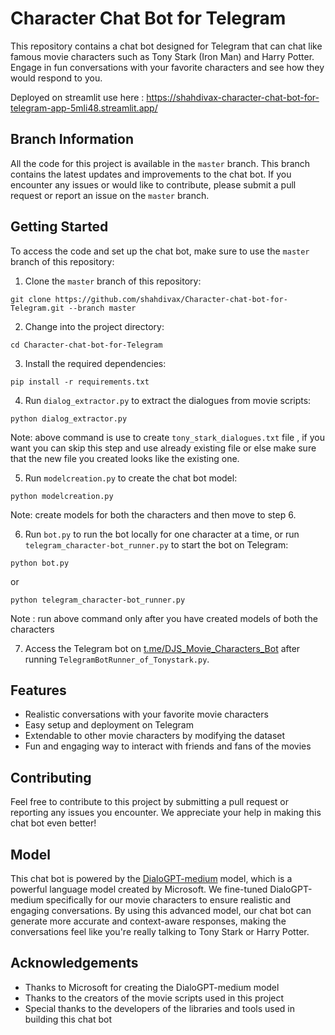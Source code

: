 # Character Chat Bot for Telegram

This repository contains a chat bot designed for Telegram that can chat like famous movie characters such as Tony Stark (Iron Man) and Harry Potter. Engage in fun conversations with your favorite characters and see how they would respond to you.

Deployed on streamlit use here : https://shahdivax-character-chat-bot-for-telegram-app-5mli48.streamlit.app/

## Branch Information

All the code for this project is available in the `master` branch. This branch contains the latest updates and improvements to the chat bot. If you encounter any issues or would like to contribute, please submit a pull request or report an issue on the `master` branch.

## Getting Started

To access the code and set up the chat bot, make sure to use the `master` branch of this repository:

1. Clone the `master` branch of this repository:
```
git clone https://github.com/shahdivax/Character-chat-bot-for-Telegram.git --branch master
```
2. Change into the project directory:
```
cd Character-chat-bot-for-Telegram
```

3. Install the required dependencies:
```
pip install -r requirements.txt
```

4. Run `dialog_extractor.py` to extract the dialogues from movie scripts:
```
python dialog_extractor.py
```
Note: above command is use to create ```tony_stark_dialogues.txt``` file , if you want you can skip this step and use already existing file or else make sure that the new file you created looks like the existing one. 

5. Run `modelcreation.py` to create the chat bot model:
```
python modelcreation.py
```
Note: create models for both the characters and then move to step 6.

6. Run `bot.py` to run the bot locally for one character at a time, or run `telegram_character-bot_runner.py` to start the bot on Telegram:
```
python bot.py
```
or
```
python telegram_character-bot_runner.py
```
Note : run above command only after you have created models of both the characters

7. Access the Telegram bot on [t.me/DJS_Movie_Characters_Bot](https://t.me/DJS_Movie_Characters_Bot) after running `TelegramBotRunner_of_Tonystark.py`.

## Features

- Realistic conversations with your favorite movie characters
- Easy setup and deployment on Telegram
- Extendable to other movie characters by modifying the dataset
- Fun and engaging way to interact with friends and fans of the movies

## Contributing

Feel free to contribute to this project by submitting a pull request or reporting any issues you encounter. We appreciate your help in making this chat bot even better!

## Model

This chat bot is powered by the [DialoGPT-medium](https://huggingface.co/microsoft/DialoGPT-medium) model, which is a powerful language model created by Microsoft. We fine-tuned DialoGPT-medium specifically for our movie characters to ensure realistic and engaging conversations. By using this advanced model, our chat bot can generate more accurate and context-aware responses, making the conversations feel like you're really talking to Tony Stark or Harry Potter.

## Acknowledgements

- Thanks to Microsoft for creating the DialoGPT-medium model
- Thanks to the creators of the movie scripts used in this project
- Special thanks to the developers of the libraries and tools used in building this chat bot
